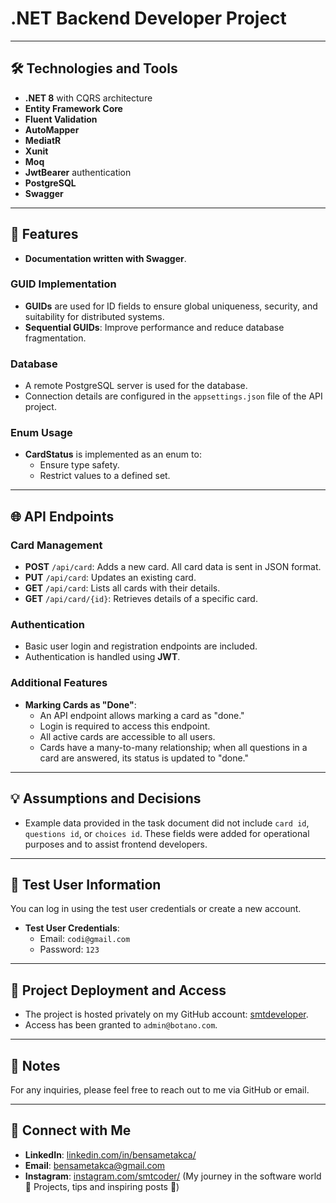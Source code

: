 # .NET Backend Developer Project


---

## 🛠️ Technologies and Tools
- **.NET 8** with CQRS architecture
- **Entity Framework Core**
- **Fluent Validation**
- **AutoMapper**
- **MediatR**
- **Xunit**
- **Moq**
- **JwtBearer** authentication
- **PostgreSQL**
- **Swagger**

---

## 🚀 Features

- **Documentation written with Swagger**.

### GUID Implementation
- **GUIDs** are used for ID fields to ensure global uniqueness, security, and suitability for distributed systems.
- **Sequential GUIDs**: Improve performance and reduce database fragmentation.

### Database
- A remote PostgreSQL server is used for the database.
- Connection details are configured in the `appsettings.json` file of the API project.

### Enum Usage
- **CardStatus** is implemented as an enum to:
  - Ensure type safety.
  - Restrict values to a defined set.

---

## 🌐 API Endpoints

### Card Management
- **POST** `/api/card`: Adds a new card. All card data is sent in JSON format.
- **PUT** `/api/card`: Updates an existing card.
- **GET** `/api/card`: Lists all cards with their details.
- **GET** `/api/card/{id}`: Retrieves details of a specific card.

### Authentication
- Basic user login and registration endpoints are included.
- Authentication is handled using **JWT**.

### Additional Features
- **Marking Cards as "Done"**:
  - An API endpoint allows marking a card as "done."
  - Login is required to access this endpoint.
  - All active cards are accessible to all users.
  - Cards have a many-to-many relationship; when all questions in a card are answered, its status is updated to "done."

---

## 💡 Assumptions and Decisions
- Example data provided in the task document did not include `card id`, `questions id`, or `choices id`. These fields were added for operational purposes and to assist frontend developers.

---

## 🧪 Test User Information
You can log in using the test user credentials or create a new account.

- **Test User Credentials**:
  - Email: `codi@gmail.com`
  - Password: `123`

---

## 📂 Project Deployment and Access
- The project is hosted privately on my GitHub account: [smtdeveloper](https://github.com/smtdeveloper).
- Access has been granted to `admin@botano.com`.

---

## 📜 Notes
For any inquiries, please feel free to reach out to me via GitHub or email.

---

## 🔗 Connect with Me
- **LinkedIn**: [linkedin.com/in/bensametakca/](https://www.linkedin.com/in/bensametakca/)
- **Email**: [bensametakca@gmail.com](mailto:bensametakca@gmail.com)
- **Instagram**: [instagram.com/smtcoder/](https://www.instagram.com/smtcoder/) (My journey in the software world 🚀 Projects, tips and inspiring posts 🌟)

